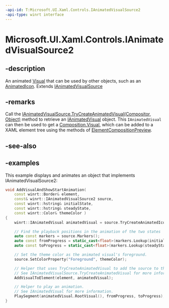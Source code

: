 ```yaml
---
-api-id: T:Microsoft.UI.Xaml.Controls.IAnimatedVisualSource2
-api-type: winrt interface
---
```


# Microsoft.UI.Xaml.Controls.IAnimatedVisualSource2

<!--
public interface IAnimatedVisualSource2 : Microsoft.UI.Xaml.Controls.IAnimatedVisualSource
-->

## -description

 An animated [Visual](/uwp/api/windows.ui.composition.visual) that can be used by other objects, such as an [AnimatedIcon](animatedicon.md). Extends [IAnimatedVisualSource](ianimatedvisualsource.md)

## -remarks

Call the [IAnimatedVisualSource.TryCreateAnimatedVisual(Compositor, Object)](ianimatedvisualsource_trycreateanimatedvisual_383899080.md) method to retrieve an [IAnimatedVisual](ianimatedvisual.md) object. This `IAnimatedVisual` can then be used to get a [Composition.Visual](../microsoft.ui.composition/visual.md), which can be added to a XAML element tree using the methods of [ElementCompositionPreview](../microsoft.ui.xaml.hosting/elementcompositionpreview.md).

## -see-also

## -examples

This example displays and animates an object that implements IAnimatedVisualSource2:

```cpp
void AddVisualAndShowStartAnimation(
    const winrt::Border& element,
    const& winrt::IAnimatedVisualSource2 source,
    const winrt::hstring& initialState,
    const winrt::hstring& steadyState,
    const winrt::Color& themeColor )
{
    winrt::IAnimatedVisual animatedVisual = source.TryCreateAnimatedIconVisual();

    // Find the playback positions in the animation of the two states
    auto const markers = source.Markers();
    auto const fromProgress = static_cast<float>(markers.Lookup(initialState));
    auto const toProgress = static_cast<float>(markers.Lookup(steadyState));

    // Set the theme color as the animated visual's foreground.
    source.SetColorProperty("Foreground", themeColor);

    // Helper that uses TryCreateAnimatedVisual to add the source to the XAML element tree.
    // See IAnimatedVisualSource.TryCreateAnimatedVisual for more information.
    AddVisualToElement(element, animatedVisual);

    // Helper to play an animation.
    // See IAnimatedVisual for more information.
    PlaySegment(animatedVisual.RootVisual(), fromProgress, toProgress);
}
```
